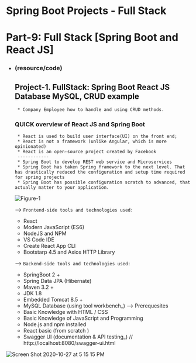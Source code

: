 
#                                           Spring Boot Projects - Full Stack
   
 # Part-9: Full Stack [Spring Boot and React JS]
  * ### (resource/code) 
    ## Project-1. FullStack: Spring Boot React JS Database MySQL, CRUD example
         * Company Employee how to handle and using CRUD methods. 
     ### QUICK overview of React JS and Spring Boot
         * React is used to build user interface(UI) on the front end;
         * React is not a framework (unlike Angular, which is more opinionated)
         * React is an open-source project created by Facebook
         ------------
         * Spring Boot to develop REST web service and Microservices
         * Spring Boot has taken Spring framework to the next level. That has drastically reduced the configuration and setup time required for spring projects
         * Spring Boot has possible configuration scratch to advanced, that actually matter to your application.


      ![Figure-1](https://user-images.githubusercontent.com/11626327/97261692-b1931480-1862-11eb-9c73-4eb6157c06fc.png)
     
      --> `Frontend-side tools and technologies used:` 
       * React 
       * Modern JavaScript (ES6)
       * NodeJS and NPM 
       * VS Code IDE
       * Create React App CLI
       * Bootstarp 4.5 and Axios HTTP Library
          
      --> `Backend-side tools and technologies used: `
       * SpringBoot 2 + 
       * Spring Data JPA (Hibernate)
       * Maven 3.2  + 
       * JDK 1.8 
       * Embedded Tomcat 8.5 + 
       * MySQL Database (using tool workbench_)
     --> Prerequesites 
       * Basic Knowledge with HTML / CSS
       * Basic Knowledge of JavaScript and Programming
       * Node.js and npm installed
       * React basic (from scratch )
       * Swagger UI (documentation & API testing_) // http://localhost:8080/swagger-ui.html
       
 ![Screen Shot 2020-10-27 at 5 15 15 PM](https://user-images.githubusercontent.com/11626327/97274499-13aa4480-1878-11eb-9abb-650a0f73e092.png)
       

#   
